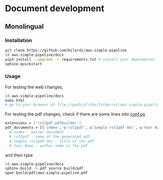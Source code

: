 # Document development

## Monolingual

### Installation

```sh
git clone https://github.com/bilardi/aws-simple-pipeline
cd aws-simple-pipeline/docs
pip3 install --upgrade -r requirements.txt # install your dependences
sphinx-quickstart
```

### Usage

For testing the web changes,

```sh
cd aws-simple-pipeline/docs
make html
# go to your browser at file://path/of/the/folder/of/aws-simple-pipeline/docs/build/html/index.html
```

For testing the pdf changes, check if there are some lines into [conf.py](https://github.com/bilardi/aws-simple-pipeline/blob/master/docs/source/conf.py)

```sh
extensions = ['rst2pdf.pdfbuilder']
pdf_documents = [('index', u'rst2pdf', u'Sample rst2pdf doc', u'Your Name'),]
  # index - master document
  # rst2pdf - name of the generated pdf
  # Sample rst2pdf doc - title of the pdf
  # Your Name - author name in the pdf
```

and then type

```sh
cd aws-simple-pipeline/docs
sphinx-build -b pdf source build/pdf
open build/pdf/aws-simple-pipeline.pdf
```
